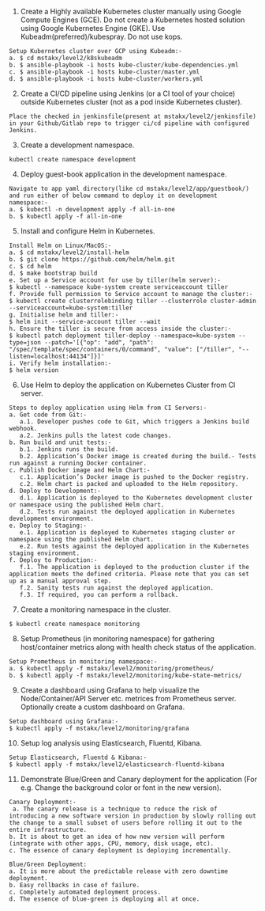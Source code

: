 1. Create a Highly available Kubernetes cluster manually using Google Compute Engines (GCE). Do not create
a Kubernetes hosted solution using Google Kubernetes Engine (GKE). Use Kubeadm(preferred)/kubespray.
Do not use kops.
```
Setup Kubernetes cluster over GCP using Kubeadm:- 
a. $ cd mstakx/level2/k8skubeadm 
b. $ ansible-playbook -i hosts kube-cluster/kube-dependencies.yml 
c. $ ansible-playbook -i hosts kube-cluster/master.yml 
d. $ ansible-playbook -i hosts kube-cluster/workers.yml
```
2. Create a CI/CD pipeline using Jenkins (or a CI tool of your choice) outside Kubernetes cluster (not as a pod
inside Kubernetes cluster).
``` 
Place the checked in jenkinsfile(present at mstakx/level2/jenkinsfile) in your Github/Gitlab repo to trigger ci/cd pipeline with configured Jenkins.
```
3. Create a development namespace.
``` 
kubectl create namespace development
```
4. Deploy guest-book application in the development namespace.
``` 
Navigate to app yaml directory(like cd mstakx/level2/app/guestbook/) and run either of below command to deploy it on development namespace:- 
a. $ kubectl -n development apply -f all-in-one 
b. $ kubectl apply -f all-in-one
```
5. Install and configure Helm in Kubernetes.
```
Install Helm on Linux/MacOS:- 
a. $ cd mstakx/level2/install-helm
b. $ git clone https://github.com/helm/helm.git
c. $ cd helm
d. $ make bootstrap build
e. Set up a Service account for use by tiller(helm server):-
$ kubectl --namespace kube-system create serviceaccount tiller
f. Provide full permission to Service account to manage the cluster:-
$ kubectl create clusterrolebinding tiller --clusterrole cluster-admin --serviceaccount=kube-system:tiller
g. Initialise helm and tiller:-
$ helm init --service-account tiller --wait
h. Ensure the tiller is secure from access inside the cluster:-
$ kubectl patch deployment tiller-deploy --namespace=kube-system --type=json --patch='[{"op": "add", "path": "/spec/template/spec/containers/0/command", "value": ["/tiller", "--listen=localhost:44134"]}]'
i. Verify helm installation:-
$ helm version
```
6. Use Helm to deploy the application on Kubernetes Cluster from CI server.
```
Steps to deploy application using Helm from CI Servers:- 
a. Get code from Git:-
   a.1. Developer pushes code to Git, which triggers a Jenkins build webhook.  
   a.2. Jenkins pulls the latest code changes. 
b. Run build and unit tests:-
   b.1. Jenkins runs the build.   
   b.2. Application’s Docker image is created during the build.- Tests run against a running Docker container. 
c. Publish Docker image and Helm Chart:-  
   c.1. Application’s Docker image is pushed to the Docker registry.  
   c.2. Helm chart is packed and uploaded to the Helm repository. 
d. Deploy to Development:- 
   d.1. Application is deployed to the Kubernetes development cluster or namespace using the published Helm chart.  
   d.2. Tests run against the deployed application in Kubernetes development environment. 
e. Deploy to Staging:-  
   e.1. Application is deployed to Kubernetes staging cluster or namespace using the published Helm chart.   
   e.2. Run tests against the deployed application in the Kubernetes staging environment. 
f. Deploy to Production:-  
   f.1. The application is deployed to the production cluster if the application meets the defined criteria. Please note that you can set up as a manual approval step.  
   f.2. Sanity tests run against the deployed application.   
   f.3. If required, you can perform a rollback.
```
7. Create a monitoring namespace in the cluster.
```
$ kubectl create namespace monitoring
```
8. Setup Prometheus (in monitoring namespace) for gathering host/container metrics along with health
check status of the application.
```
Setup Prometheus in monitoring namespace:- 
a. $ kubectl apply -f mstakx/level2/monitoring/prometheus/ 
b. $ kubectl apply -f mstakx/level2/monitoring/kube-state-metrics/
```
9. Create a dashboard using Grafana to help visualize the Node/Container/API Server etc. metrices from
Prometheus server. Optionally create a custom dashboard on Grafana.
```
Setup dashboard using Grafana:-
$ kubectl apply -f mstakx/level2/monitoring/grafana
```
10. Setup log analysis using Elasticsearch, Fluentd, Kibana.
``` 
Setup Elasticsearch, Fluentd & Kibana:-
$ kubectl apply -f mstakx/level2/elasticsearch-fluentd-kibana
```
11. Demonstrate Blue/Green and Canary deployment for the application (For e.g. Change the background
color or font in the new version).
``` 
Canary Deployment:-
 a. The canary release is a technique to reduce the risk of introducing a new software version in production by slowly rolling out the change to a small subset of users before rolling it out to the entire infrastructure. 
b. It is about to get an idea of how new version will perform (integrate with other apps, CPU, memory, disk usage, etc). 
c. The essence of canary deployment is deploying incrementally. 

Blue/Green Deployment: 
a. It is more about the predictable release with zero downtime deployment. 
b. Easy rollbacks in case of failure. 
c. Completely automated deployment process. 
d. The essence of blue-green is deploying all at once.
```

